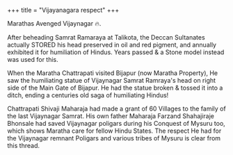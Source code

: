 +++
title = "Vijayanagara respect"
+++

Marathas Avenged Vijaynagar 🔥.

After beheading Samrat Ramaraya at Talikota, the Deccan Sultanates actually STORED his head preserved in oil and red pigment, and annually exhibited it for humiliation of Hindus. Years passed & a Stone model instead was used for this.

When the Maratha Chattrapati visited Bijapur (now Maratha Property), He saw the humiliating statue of Vijaynagar Samrat Ramraya's head on right side of the Main Gate of Bijapur. He had the statue broken & tossed it into a ditch, ending a centuries old saga of humiliating Hindus!

Chattrapati Shivaji Maharaja had made a grant of 60 Villages to the family of the last Vijaynagar Samrat. His own father Maharaja Farzand Shahajiraje Bhonsale had saved Vijaynagar poligars during his Conquest of Mysuru too, which shows Maratha care for fellow Hindu States. The respect He had for the Vijaynagar remnant Poligars and various tribes of Mysuru is clear from this thread.